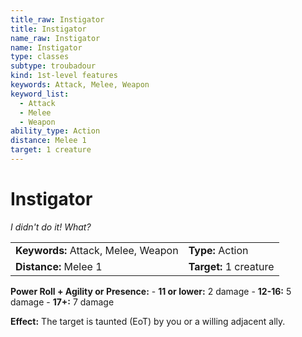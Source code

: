 ```yaml
---
title_raw: Instigator
title: Instigator
name_raw: Instigator
name: Instigator
type: classes
subtype: troubadour
kind: 1st-level features
keywords: Attack, Melee, Weapon
keyword_list:
  - Attack
  - Melee
  - Weapon
ability_type: Action
distance: Melee 1
target: 1 creature
---
```


# Instigator

*I didn't do it! What?*

|                                     |                        |
| :---------------------------------- | :--------------------- |
| **Keywords:** Attack, Melee, Weapon | **Type:** Action       |
| **Distance:** Melee 1               | **Target:** 1 creature |

**Power Roll + Agility or Presence:** - **11 or lower:** 2 damage - **12-16:** 5 damage - **17+:** 7 damage

**Effect:** The target is taunted (EoT) by you or a willing adjacent ally.
